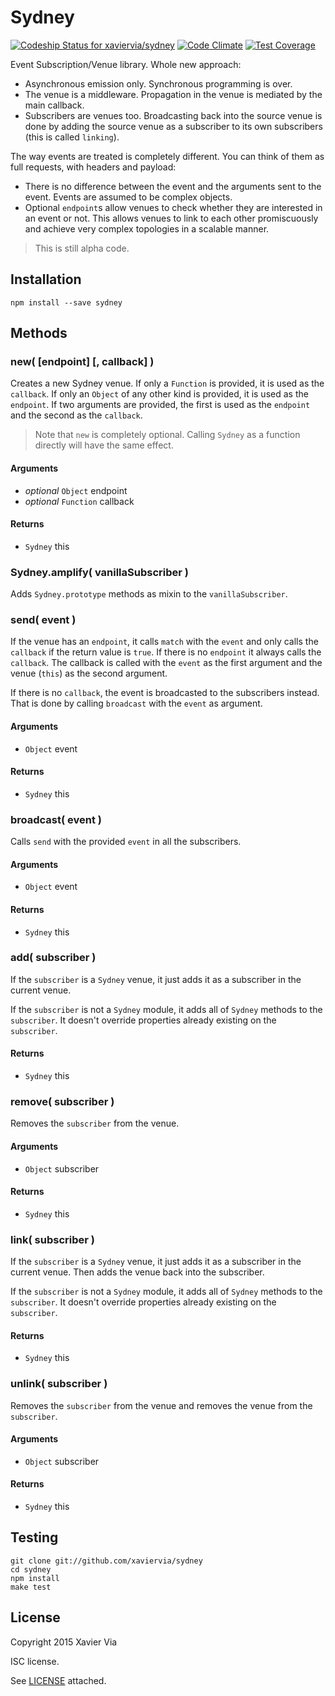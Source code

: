 Sydney
======

[ ![Codeship Status for xaviervia/sydney](https://codeship.com/projects/317ce050-9903-0132-893b-365d53813970/status?branch=master)](https://codeship.com/projects/63545) [![Code Climate](https://codeclimate.com/github/xaviervia/sydney/badges/gpa.svg)](https://codeclimate.com/github/xaviervia/sydney) [![Test Coverage](https://codeclimate.com/github/xaviervia/sydney/badges/coverage.svg)](https://codeclimate.com/github/xaviervia/sydney/coverage)

Event Subscription/Venue library. Whole new approach:

- Asynchronous emission only. Synchronous programming is over.
- The venue is a middleware. Propagation in the venue is mediated by
  the main callback.
- Subscribers are venues too. Broadcasting back into the source venue is
  done by adding the source venue as a subscriber to its own subscribers
  (this is called `linking`).

The way events are treated is completely different. You can think of them
as full requests, with headers and payload:

- There is no difference between the event and the arguments sent to the
  event. Events are assumed to be complex objects.
- Optional `endpoint`s allow venues to check whether they are interested
  in an event or not. This allows venues to link to each other promiscuously
  and achieve very complex topologies in a scalable manner.

> This is still alpha code.

Installation
------------

```shell
npm install --save sydney
```

Methods
-------

### new( [endpoint] [, callback] )

Creates a new Sydney venue. If only a `Function` is provided, it is used
as the `callback`. If only an `Object` of any other kind is provided,
it is used as the `endpoint`. If two arguments are provided, the first
is used as the `endpoint` and the second as the `callback`.

> Note that `new` is completely optional. Calling `Sydney` as a function
> directly will have the same effect.

#### Arguments

- _optional_ `Object` endpoint
- _optional_ `Function` callback

#### Returns

- `Sydney` this

### Sydney.amplify( vanillaSubscriber )

Adds `Sydney.prototype` methods as mixin to the `vanillaSubscriber`.

### send( event )

If the venue has an `endpoint`, it calls `match` with the `event` and
only calls the `callback` if the return value is `true`. If there is no
`endpoint` it always calls the `callback`. The callback is called with
the `event` as the first argument and the venue (`this`) as the second
argument.

If there is no `callback`, the event is broadcasted to the subscribers
instead. That is done by calling `broadcast` with the `event` as
argument.

#### Arguments

- `Object` event

#### Returns

- `Sydney` this

### broadcast( event )

Calls `send` with the provided `event` in all the subscribers.

#### Arguments

- `Object` event

#### Returns

- `Sydney` this

### add( subscriber )

If the `subscriber` is a `Sydney` venue, it just adds it as a
subscriber in the current venue.

If the `subscriber` is not a `Sydney` module, it adds all of `Sydney`
methods to the `subscriber`. It doesn't override properties already
existing on the `subscriber`.

#### Returns

- `Sydney` this

### remove( subscriber )

Removes the `subscriber` from the venue.

#### Arguments

- `Object` subscriber

#### Returns

- `Sydney` this

### link( subscriber )

If the `subscriber` is a `Sydney` venue, it just adds it as a
subscriber in the current venue. Then adds the venue back into the
subscriber.

If the `subscriber` is not a `Sydney` module, it adds all of `Sydney`
methods to the `subscriber`. It doesn't override properties already
existing on the `subscriber`.

#### Returns

- `Sydney` this

### unlink( subscriber )

Removes the `subscriber` from the venue and removes the venue from
the `subscriber`.

#### Arguments

- `Object` subscriber

#### Returns

- `Sydney` this


Testing
-------

```
git clone git://github.com/xaviervia/sydney
cd sydney
npm install
make test
```

License
-------

Copyright 2015 Xavier Via

ISC license.

See [LICENSE](LICENSE) attached.
